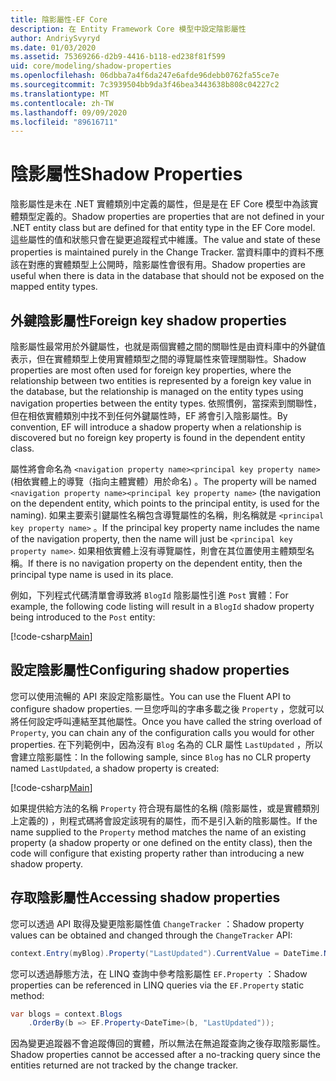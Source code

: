 ```yaml
---
title: 陰影屬性-EF Core
description: 在 Entity Framework Core 模型中設定陰影屬性
author: AndriySvyryd
ms.date: 01/03/2020
ms.assetid: 75369266-d2b9-4416-b118-ed238f81f599
uid: core/modeling/shadow-properties
ms.openlocfilehash: 06dbba7a4f6da247e6afde96debb0762fa55ce7e
ms.sourcegitcommit: 7c3939504bb9da3f46bea3443638b808c04227c2
ms.translationtype: MT
ms.contentlocale: zh-TW
ms.lasthandoff: 09/09/2020
ms.locfileid: "89616711"
---
```

# <a name="shadow-properties"></a><span data-ttu-id="fa0a8-103">陰影屬性</span><span class="sxs-lookup"><span data-stu-id="fa0a8-103">Shadow Properties</span></span>

<span data-ttu-id="fa0a8-104">陰影屬性是未在 .NET 實體類別中定義的屬性，但是是在 EF Core 模型中為該實體類型定義的。</span><span class="sxs-lookup"><span data-stu-id="fa0a8-104">Shadow properties are properties that are not defined in your .NET entity class but are defined for that entity type in the EF Core model.</span></span> <span data-ttu-id="fa0a8-105">這些屬性的值和狀態只會在變更追蹤程式中維護。</span><span class="sxs-lookup"><span data-stu-id="fa0a8-105">The value and state of these properties is maintained purely in the Change Tracker.</span></span> <span data-ttu-id="fa0a8-106">當資料庫中的資料不應該在對應的實體類型上公開時，陰影屬性會很有用。</span><span class="sxs-lookup"><span data-stu-id="fa0a8-106">Shadow properties are useful when there is data in the database that should not be exposed on the mapped entity types.</span></span>

## <a name="foreign-key-shadow-properties"></a><span data-ttu-id="fa0a8-107">外鍵陰影屬性</span><span class="sxs-lookup"><span data-stu-id="fa0a8-107">Foreign key shadow properties</span></span>

<span data-ttu-id="fa0a8-108">陰影屬性最常用於外鍵屬性，也就是兩個實體之間的關聯性是由資料庫中的外鍵值表示，但在實體類型上使用實體類型之間的導覽屬性來管理關聯性。</span><span class="sxs-lookup"><span data-stu-id="fa0a8-108">Shadow properties are most often used for foreign key properties, where the relationship between two entities is represented by a foreign key value in the database, but the relationship is managed on the entity types using navigation properties between the entity types.</span></span> <span data-ttu-id="fa0a8-109">依照慣例，當探索到關聯性，但在相依實體類別中找不到任何外鍵屬性時，EF 將會引入陰影屬性。</span><span class="sxs-lookup"><span data-stu-id="fa0a8-109">By convention, EF will introduce a shadow property when a relationship is discovered but no foreign key property is found in the dependent entity class.</span></span>

<span data-ttu-id="fa0a8-110">屬性將會命名為 `<navigation property name><principal key property name>` (相依實體上的導覽（指向主體實體）用於命名) 。</span><span class="sxs-lookup"><span data-stu-id="fa0a8-110">The property will be named `<navigation property name><principal key property name>` (the navigation on the dependent entity, which points to the principal entity, is used for the naming).</span></span> <span data-ttu-id="fa0a8-111">如果主要索引鍵屬性名稱包含導覽屬性的名稱，則名稱就是 `<principal key property name>` 。</span><span class="sxs-lookup"><span data-stu-id="fa0a8-111">If the principal key property name includes the name of the navigation property, then the name will just be `<principal key property name>`.</span></span> <span data-ttu-id="fa0a8-112">如果相依實體上沒有導覽屬性，則會在其位置使用主體類型名稱。</span><span class="sxs-lookup"><span data-stu-id="fa0a8-112">If there is no navigation property on the dependent entity, then the principal type name is used in its place.</span></span>

<span data-ttu-id="fa0a8-113">例如，下列程式代碼清單會導致將 `BlogId` 陰影屬性引進 `Post` 實體：</span><span class="sxs-lookup"><span data-stu-id="fa0a8-113">For example, the following code listing will result in a `BlogId` shadow property being introduced to the `Post` entity:</span></span>

[!code-csharp[Main](../../../samples/core/Modeling/Conventions/ShadowForeignKey.cs?name=Conventions&highlight=21-23)]

## <a name="configuring-shadow-properties"></a><span data-ttu-id="fa0a8-114">設定陰影屬性</span><span class="sxs-lookup"><span data-stu-id="fa0a8-114">Configuring shadow properties</span></span>

<span data-ttu-id="fa0a8-115">您可以使用流暢的 API 來設定陰影屬性。</span><span class="sxs-lookup"><span data-stu-id="fa0a8-115">You can use the Fluent API to configure shadow properties.</span></span> <span data-ttu-id="fa0a8-116">一旦您呼叫的字串多載之後 `Property` ，您就可以將任何設定呼叫連結至其他屬性。</span><span class="sxs-lookup"><span data-stu-id="fa0a8-116">Once you have called the string overload of `Property`, you can chain any of the configuration calls you would for other properties.</span></span> <span data-ttu-id="fa0a8-117">在下列範例中，因為沒有 `Blog` 名為的 CLR 屬性 `LastUpdated` ，所以會建立陰影屬性：</span><span class="sxs-lookup"><span data-stu-id="fa0a8-117">In the following sample, since `Blog` has no CLR property named `LastUpdated`, a shadow property is created:</span></span>

[!code-csharp[Main](../../../samples/core/Modeling/FluentAPI/ShadowProperty.cs?name=ShadowProperty&highlight=8)]

<span data-ttu-id="fa0a8-118">如果提供給方法的名稱 `Property` 符合現有屬性的名稱 (陰影屬性，或是實體類別上定義的) ，則程式碼將會設定該現有的屬性，而不是引入新的陰影屬性。</span><span class="sxs-lookup"><span data-stu-id="fa0a8-118">If the name supplied to the `Property` method matches the name of an existing property (a shadow property or one defined on the entity class), then the code will configure that existing property rather than introducing a new shadow property.</span></span>

## <a name="accessing-shadow-properties"></a><span data-ttu-id="fa0a8-119">存取陰影屬性</span><span class="sxs-lookup"><span data-stu-id="fa0a8-119">Accessing shadow properties</span></span>

<span data-ttu-id="fa0a8-120">您可以透過 API 取得及變更陰影屬性值 `ChangeTracker` ：</span><span class="sxs-lookup"><span data-stu-id="fa0a8-120">Shadow property values can be obtained and changed through the `ChangeTracker` API:</span></span>

``` csharp
context.Entry(myBlog).Property("LastUpdated").CurrentValue = DateTime.Now;
```

<span data-ttu-id="fa0a8-121">您可以透過靜態方法，在 LINQ 查詢中參考陰影屬性 `EF.Property` ：</span><span class="sxs-lookup"><span data-stu-id="fa0a8-121">Shadow properties can be referenced in LINQ queries via the `EF.Property` static method:</span></span>

``` csharp
var blogs = context.Blogs
    .OrderBy(b => EF.Property<DateTime>(b, "LastUpdated"));
```

<span data-ttu-id="fa0a8-122">因為變更追蹤器不會追蹤傳回的實體，所以無法在無追蹤查詢之後存取陰影屬性。</span><span class="sxs-lookup"><span data-stu-id="fa0a8-122">Shadow properties cannot be accessed after a no-tracking query since the entities returned are not tracked by the change tracker.</span></span>
